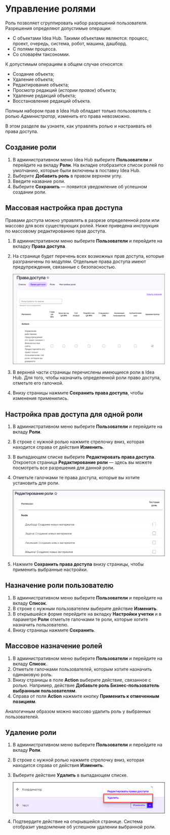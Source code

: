 # Управление ролями 

Роль позволяет сгруппировать набор разрешений пользователя. Разрешения определяют допустимые операции:
* С объектами Idea Hub. Такими объектами являются: процесс, проект, очередь, система, робот, машина, дашборд.
* С полями процесса.
* Со словарём таксономии. 

К допустимым операциям в общем случае относятся:
* Создание объекта;
* Удаление объекта;
* Редактирование объекта;
* Просмотр редакций (*истории правок*) объекта;
* Удаление редакций объекта;
* Восстановление редакций объекта.

Полным набором прав в Idea Hub обладает только пользователь с ролью *Администратор*, изменить его права невозможно.

В этом разделе вы узнаете, как управлять ролью и настраивать её права доступа.

## Создание роли

1. В административном меню Idea Hub выберите **Пользователи** и перейдите на вкладу **Роли**. На вкладке отобразится список ролей по умолчанию, которые были включены в поставку Idea Hub.
1. Выберите **Добавить роль** в правом верхнем углу.
1. Введите название роли.
1. Выберите **Сохранить** — появится уведомление об успешном создании роли.

## Массовая настройка прав доступа 

Правами доступа можно управлять в разрезе определенной роли или массово для всех существующих ролей. Ниже приведена инструкция по массовому редактированию прав доступа.

1. В административном меню выберите **Пользователи** и перейдите на вкладку **Права доступа**.
1. На странице будет перечень всех возможных прав доступа, которые разграничены по модулям. Отдельные права доступа имеют предупреждения, связанные с безопасностью. 

   ![](<../../../idea-hub/resources/admin/users/permissions-tab.png>)

1. В верхней части страницы перечислены имеющиеся роли в Idea Hub. Для того, чтобы назначить определенной роли право доступа, отметьте его галочкой.
1. Внизу страницы нажмите **Сохранить права доступа**, чтобы изменения применились.

## Настройка прав доступа для одной роли

1. В административном меню выберите **Пользователи** и перейдите на вкладу **Роли**.
1. В строке с нужной ролью нажмите стрелочку вниз, которая находится справа от действия **Изменить**.
1. В выпадающем списке выберите **Редактировать права доступа**. Откроется страница **Редактирование роли** — здесь вы можете посмотреть все разрешения для данной роли.
1. Отметьте галочками те права доступа, которые вы хотите установить для роли.

   ![](<../../../idea-hub/resources/admin/users/permissions-role.png>)
  
1. Нажмите **Сохранить права доступа** внизу страницы, чтобы применить выбранные настройки.


## Назначение роли пользователю
1. В административном меню выберите **Пользователи** и перейдите на вкладу **Список**.
1. В строке с нужным пользователем выберите действие **Изменить**.
1. В открывшейся форме перейдите на вкладку **Настройки учетки** и в параметре **Роли** отметьте галочками те роли, которые хотите назначить пользователю.
1. Внизу страницы нажмите **Сохранить**.


## Массовое назначение ролей
1. В административном меню выберите **Пользователи** и перейдите на вкладу **Список**.
1. Отметьте галочками пользователей, которым хотите назначить одинаковую роль.
1. Внизу страницы в поле **Action** выберите действие, связанное с ролью. Например, действие **Добавьте роль Бизнес-пользователь выбранным пользователям**.
1. Справа от поля **Action** нажмите кнопку **Применить к отмеченным позициям**. 

Аналогичным образом можно массово удалить роль у выбранных пользователей.

## Удаление роли 

1. В административном меню выберите **Пользователи** и перейдите на вкладу **Роли**.
1. В строке с нужной ролью нажмите стрелочку вниз, которая находится справа от действия **Изменить**.
1. Выберите действие **Удалить** в выпадающем списке.

   ![](<../../../idea-hub/resources/admin/users/delete-role.png>)

1. Подтвердите действие на открывшейся странице. Система отобразит уведомление об успешном удалении выбранной роли. 
